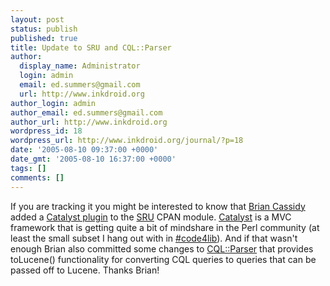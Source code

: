 ```yaml
---
layout: post
status: publish
published: true
title: Update to SRU and CQL::Parser
author:
  display_name: Administrator
  login: admin
  email: ed.summers@gmail.com
  url: http://www.inkdroid.org
author_login: admin
author_email: ed.summers@gmail.com
author_url: http://www.inkdroid.org
wordpress_id: 18
wordpress_url: http://www.inkdroid.org/journal/?p=18
date: '2005-08-10 09:37:00 +0000'
date_gmt: '2005-08-10 16:37:00 +0000'
tags: []
comments: []
---
```


<p>If you are tracking it you might be interested to know that <a href="http://web.archive.org/web/20111008014054/http://use.perl.org:80/~LTjake/journal/">Brian Cassidy</a> added a <a href="http://web.archive.org/web/20060924104603/http://search.cpan.org/dist/SRU/lib/Catalyst/Plugin/SRU.pm">Catalyst plugin</a> to the <a href="http://search.cpan.org/dist/SRU/">SRU</a> CPAN module. <a href="http://search.cpan.org/dist/Catalyst/">Catalyst</a> is a MVC framework that is getting quite a bit of mindshare in the Perl community (at least the small subset I hang out with in <a href="irc://irc.freenode.net/code4lib">#code4lib</a>). And if that wasn't enough Brian also committed some changes to <a href="http://search.cpan.org/dist/CQL-Parser/">CQL::Parser</a> that provides toLucene() functionality for converting CQL queries to queries that can be passed off to Lucene. Thanks Brian!</p>

